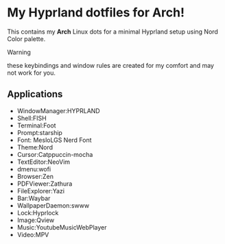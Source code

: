 # My Hyprland dotfiles for Arch!

This contains my **Arch** Linux dots for a minimal Hyprland setup using Nord Color palette.

> [!WARNING]
>
> these keybindings and window rules are created for my comfort and may not work for you.

## Applications

- WindowManager:HYPRLAND
- Shell:FISH
- Terminal:Foot
- Prompt:starship
- Font: MesloLGS Nerd Font
- Theme:Nord
- Cursor:Catppuccin-mocha
- TextEditor:NeoVim
- dmenu:wofi
- Browser:Zen
- PDFViewer:Zathura
- FileExplorer:Yazi
- Bar:Waybar
- WallpaperDaemon:swww
- Lock:Hyprlock
- Image:Qview
- Music:YoutubeMusicWebPlayer
- Video:MPV
